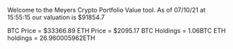Welcome to the Meyers Crypto Portfolio Value tool. 
As of 07/10/21 at 15:55:15 our valuation is $91854.7 

BTC Price = $33366.89
 ETH Price = $2095.17
BTC Holdings = 1.06BTC
 ETH holdings = 26.960005962ETH 
